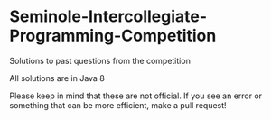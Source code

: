 # Seminole-Intercollegiate-Programming-Competition
<p>Solutions to past questions from the competition</p>

<p>All solutions are in Java 8</p>

<p>Please keep in mind that these are not official. If you see an error or something that can be more efficient, make a pull request!</p>